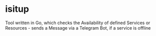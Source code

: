 # isitup
Tool written in Go, which checks the Availability of defined Services or Resources - sends a Message via a Telegram Bot, if a service is offline
